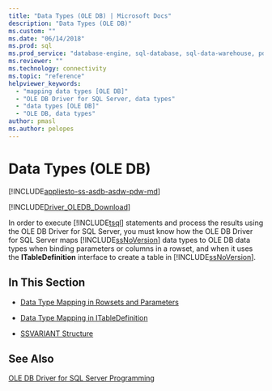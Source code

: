 ```yaml
---
title: "Data Types (OLE DB) | Microsoft Docs"
description: "Data Types (OLE DB)"
ms.custom: ""
ms.date: "06/14/2018"
ms.prod: sql
ms.prod_service: "database-engine, sql-database, sql-data-warehouse, pdw"
ms.reviewer: ""
ms.technology: connectivity
ms.topic: "reference"
helpviewer_keywords: 
  - "mapping data types [OLE DB]"
  - "OLE DB Driver for SQL Server, data types"
  - "data types [OLE DB]"
  - "OLE DB, data types"
author: pmasl
ms.author: pelopes
---
```

# Data Types (OLE DB)
[!INCLUDE[appliesto-ss-asdb-asdw-pdw-md](../../../includes/appliesto-ss-asdb-asdw-pdw-md.md)]

[!INCLUDE[Driver_OLEDB_Download](../../../includes/driver_oledb_download.md)]

  In order to execute [!INCLUDE[tsql](../../../includes/tsql-md.md)] statements and process the results using the OLE DB Driver for SQL Server, you must know how the OLE DB Driver for SQL Server maps [!INCLUDE[ssNoVersion](../../../includes/ssnoversion-md.md)] data types to OLE DB data types when binding parameters or columns in a rowset, and when it uses the **ITableDefinition** interface to create a table in [!INCLUDE[ssNoVersion](../../../includes/ssnoversion-md.md)].  
  
## In This Section  
  
-   [Data Type Mapping in Rowsets and Parameters](../../oledb/ole-db-data-types/data-type-mapping-in-rowsets-and-parameters.md)  
  
-   [Data Type Mapping in ITableDefinition](../../oledb/ole-db-data-types/data-type-mapping-in-itabledefinition.md)  
  
-   [SSVARIANT Structure](../../oledb/ole-db-data-types/ssvariant-structure.md)  
  
## See Also  
 [OLE DB Driver for SQL Server Programming](../../oledb/ole-db/oledb-driver-for-sql-server-programming.md)  
  
  
